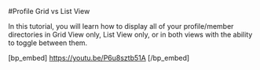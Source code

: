 #Profile Grid vs List View

In this tutorial, you will learn how to display all of your profile/member directories in Grid View only, List View only, or in both views with the ability to toggle between them.

[bp_embed] https://youtu.be/P6u8sztb51A [/bp_embed]